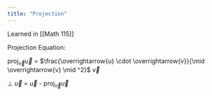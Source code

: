 ```yaml
---
title: "Projection"
---
```


Learned in [[Math 115]]



Projection Equation:

proj$_{\overrightarrow{v}}\overrightarrow{u}$ = $\frac{\overrightarrow{u} \cdot \overrightarrow{v}}{\mid \overrightarrow{v} \mid ^2}$ $\overrightarrow{v}$

$\perp$ $\overrightarrow{u}$ = $\overrightarrow{u}$ - proj$_\overrightarrow{v} \overrightarrow{u}$ 

